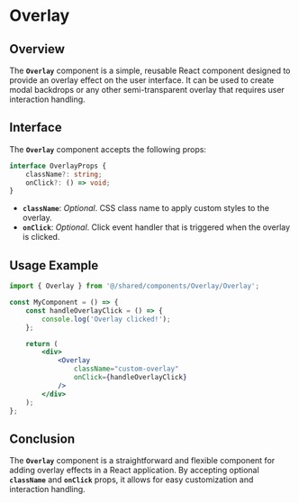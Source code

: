 # Overlay
##  Overview
The **`Overlay`** component is a simple, reusable React component designed to provide an overlay effect on the user interface. It can be used to create modal backdrops or any other semi-transparent overlay that requires user interaction handling.

## Interface
The **`Overlay`** component accepts the following props:

```typescript
interface OverlayProps {
    className?: string;
    onClick?: () => void;
}
```
- **`className`**: _Optional_. CSS class name to apply custom styles to the overlay.
- **`onClick`**: _Optional_. Click event handler that is triggered when the overlay is clicked.


## Usage Example 
```jsx
import { Overlay } from '@/shared/components/Overlay/Overlay';

const MyComponent = () => {
    const handleOverlayClick = () => {
        console.log('Overlay clicked!');
    };

    return (
        <div>
            <Overlay 
                className="custom-overlay" 
                onClick={handleOverlayClick} 
            />
        </div>
    );
};
```
## Conclusion
The **`Overlay`** component is a straightforward and flexible component for adding overlay effects in a React application. By accepting optional **`className`** and **`onClick`** props, it allows for easy customization and interaction handling.
